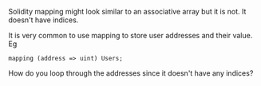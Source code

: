 Solidity mapping might look similar to an associative array but it is not. It doesn't have indices.

It is very common to use mapping to store user addresses and their value. Eg

```
mapping (address => uint) Users;
```

How do you loop through the addresses since it doesn't have any indices?

